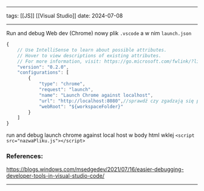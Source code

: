 
--- 
tags: [[JS]] [[Visual Studio]] 
date: 2024-07-08

---
Run and debug
Web dev (Chrome)
nowy plik `.vscode` a w nim `launch.json` 
```js
{
    // Use IntelliSense to learn about possible attributes.
    // Hover to view descriptions of existing attributes.
    // For more information, visit: https://go.microsoft.com/fwlink/?linkid=830387
    "version": "0.2.0",
    "configurations": [
        {
            "type": "chrome",
            "request": "launch",
            "name": "Launch Chrome against localhost",
            "url": "http://localhost:8080",//sprawdź czy zgadzają się porty 5500
            "webRoot": "${workspaceFolder}"
        }
    ]
}
```


run and debug
launch chrome against local host
w body html wklej `<script src="nazwaPliku.js"></script>`

### References:

https://blogs.windows.com/msedgedev/2021/07/16/easier-debugging-developer-tools-in-visual-studio-code/


---



